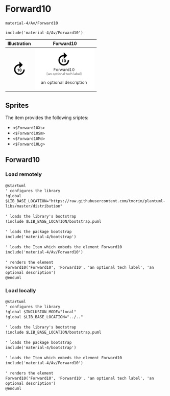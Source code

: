 # Forward10


```text
material-4/Av/Forward10
```

```text
include('material-4/Av/Forward10')
```



| Illustration | Forward10 |
| :---: | :---: |
| ![illustration for Illustration](../../material-4/Av/Forward10.png) | ![illustration for Forward10](../../material-4/Av/Forward10.Local.png) |



## Sprites
The item provides the following sriptes:

- `<$Forward10Xs>`
- `<$Forward10Sm>`
- `<$Forward10Md>`
- `<$Forward10Lg>`





## Forward10

### Load remotely
```plantuml
@startuml
' configures the library
!global $LIB_BASE_LOCATION="https://raw.githubusercontent.com/tmorin/plantuml-libs/master/distribution"

' loads the library's bootstrap
!include $LIB_BASE_LOCATION/bootstrap.puml

' loads the package bootstrap
include('material-4/bootstrap')

' loads the Item which embeds the element Forward10
include('material-4/Av/Forward10')

' renders the element
Forward10('Forward10', 'Forward10', 'an optional tech label', 'an optional description')
@enduml
```

### Load locally
```plantuml
@startuml
' configures the library
!global $INCLUSION_MODE="local"
!global $LIB_BASE_LOCATION="../.."

' loads the library's bootstrap
!include $LIB_BASE_LOCATION/bootstrap.puml

' loads the package bootstrap
include('material-4/bootstrap')

' loads the Item which embeds the element Forward10
include('material-4/Av/Forward10')

' renders the element
Forward10('Forward10', 'Forward10', 'an optional tech label', 'an optional description')
@enduml
```


